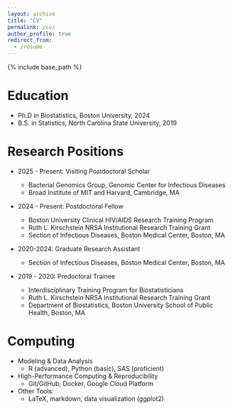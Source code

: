 ```yaml
---
layout: archive
title: "CV"
permalink: /cv/
author_profile: true
redirect_from:
  - /resume
---
```


{% include base_path %}

Education
======
* Ph.D in Biostatistics, Boston University, 2024
* B.S. in Statistics, North Carolina State University, 2019

Research Positions
======
* 2025 - Present: Visiting Postdoctoral Scholar
  * Bacterial Genomics Group, Genomic Center for Infectious Diseases
  * Broad Institute of MIT and Harvard, Cambridge, MA

* 2024 - Present: Postdoctoral Fellow
  * Boston University Clinical HIV/AIDS Research Training Program
  * Ruth L. Kirschstein NRSA Institutional Research Training Grant
  * Section of Infectious Diseases, Boston Medical Center, Boston, MA

* 2020-2024: Graduate Research Assistant
  * Section of Infectious Diseases, Boston Medical Center, Boston, MA

* 2019 - 2020: Predoctoral Trainee
  * Interdisciplinary Training Program for Biostatisticians
  * Ruth L. Kirschstein NRSA Institutional Research Training Grant
  * Department of Biostatistics, Boston University School of Public Health, Boston, MA

Computing
======
* Modeling & Data Analysis
  * R (advanced), Python (basic), SAS (proficient)
* High-Performance Computing & Reproducibility
  * Git/GitHub, Docker, Google Cloud Platform
* Other Tools:
  * LaTeX, markdown, data visualization (ggplot2)

